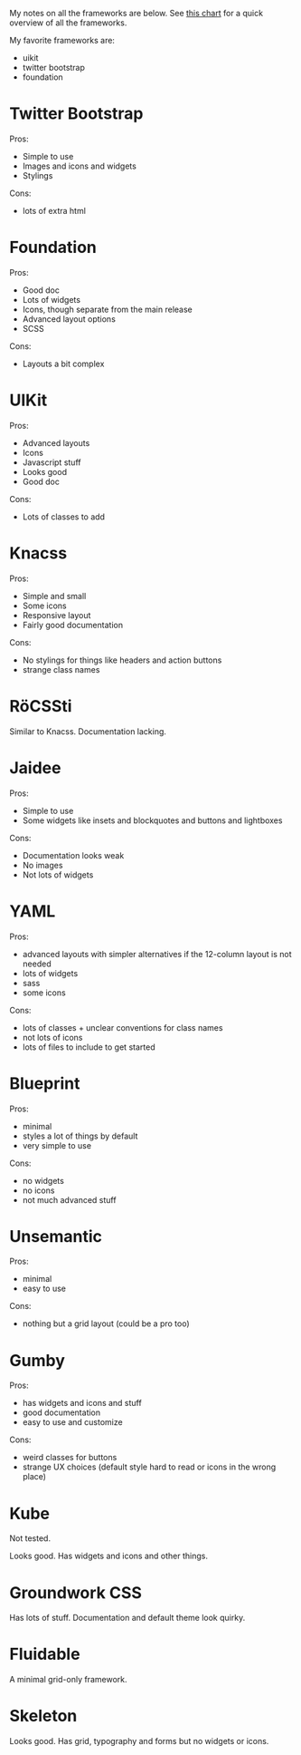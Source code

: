 My notes on all the frameworks are below. See [this chart](http://usablica.github.io/front-end-frameworks/compare.html) for a quick overview of all the frameworks.

My favorite frameworks are:

- uikit
- twitter bootstrap
- foundation

# Twitter Bootstrap

Pros:

- Simple to use
- Images and icons and widgets
- Stylings

Cons:

- lots of extra html

# Foundation
Pros:

- Good doc
- Lots of widgets
- Icons, though separate from the main release
- Advanced layout options
- SCSS

Cons:

- Layouts a bit complex

# UIKit
Pros:

- Advanced layouts
- Icons
- Javascript stuff
- Looks good
- Good doc

Cons:

- Lots of classes to add

# Knacss
Pros:

- Simple and small
- Some icons
- Responsive layout
- Fairly good documentation

Cons:

- No stylings for things like headers and action buttons
- strange class names


# RöCSSti
Similar to Knacss. Documentation lacking.

# Jaidee
Pros:

- Simple to use
- Some widgets like insets and blockquotes and buttons and lightboxes

Cons:

- Documentation looks weak
- No images
- Not lots of widgets

# YAML
Pros:

- advanced layouts with simpler alternatives if the 12-column layout is not needed
- lots of widgets
- sass
- some icons

Cons:

- lots of classes + unclear conventions for class names
- not lots of icons
- lots of files to include to get started

# Blueprint
Pros:

- minimal
- styles a lot of things by default
- very simple to use

Cons:

- no widgets
- no icons
- not much advanced stuff

# Unsemantic
Pros:

- minimal
- easy to use

Cons:

- nothing but a grid layout (could be a pro too)

# Gumby
Pros:

- has widgets and icons and stuff
- good documentation
- easy to use and customize

Cons:

- weird classes for buttons
- strange UX choices (default style hard to read or icons in the wrong place)

# Kube
Not tested.

Looks good. Has widgets and icons and other things.

# Groundwork CSS
Has lots of stuff. Documentation and default theme look quirky.

# Fluidable
A minimal grid-only framework.

# Skeleton
Looks good. Has grid, typography and forms but no widgets or icons.
